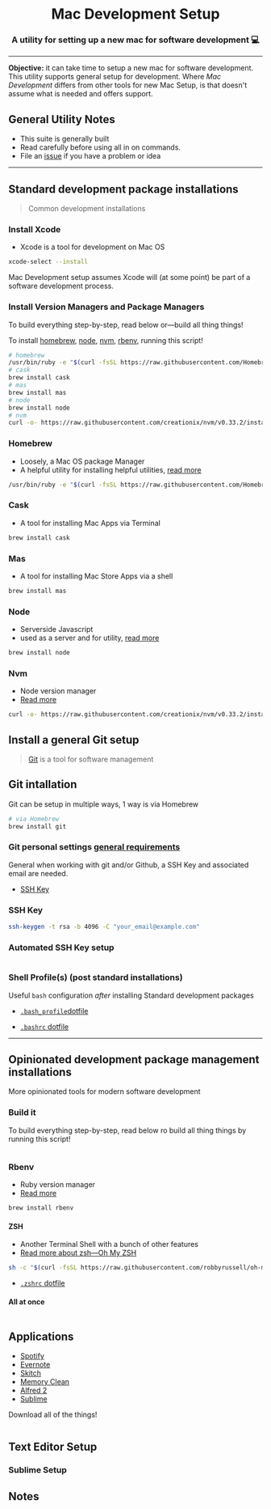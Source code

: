 <h1 align="center">Mac Development Setup</h1>

<h3 align="center">A utility for setting up a new mac for software development 💻</h3>

----

**Objective:** it can take time to setup a new mac for software development. This utility supports general setup for development. Where _Mac Development_ differs from other tools for new Mac Setup, is that doesn't assume what is needed and offers support. 

## General Utility Notes

-  This suite is generally built
-  Read carefully before using all in on commands. 
-  File an [issue](/issues) if you have a problem or idea

----


## Standard development package installations

> Common development installations 

### Install Xcode

-  Xcode is a tool for development on Mac OS
```bash
xcode-select --install
```

Mac Development setup assumes Xcode will (at some point) be part of a software development process.

### Install Version Managers and Package Managers

To build everything step-by-step, read below or—build all thing things!

To install [homebrew](brew.sh), [node](), [nvm](), [rbenv](), running this script!

```bash
# homebrew
/usr/bin/ruby -e "$(curl -fsSL https://raw.githubusercontent.com/Homebrew/install/master/install)"
# cask
brew install cask
# mas
brew install mas
# node
brew install node
# nvm 
curl -o- https://raw.githubusercontent.com/creationix/nvm/v0.33.2/install.sh | bash
```

### Homebrew

-  Loosely, a Mac OS package Manager
  -  A helpful utility for installing helpful utilities, [read more](https://brew.sh/)

```bash
/usr/bin/ruby -e "$(curl -fsSL https://raw.githubusercontent.com/Homebrew/install/master/install)"

```

### Cask

-  A tool for installing Mac Apps via Terminal

```bash
brew install cask

```

### Mas

-  A tool for installing Mac Store Apps via a shell

```bash
brew install mas
```


### Node

-  Serverside Javascript
  -  used as a server and for utility, [read more](https://nodejs.org/en/)

```bash
brew install node
```

### Nvm

-  Node version manager
  -  [Read more](https://github.com/creationix/nvm/blob/master/README.md)

```bash
curl -o- https://raw.githubusercontent.com/creationix/nvm/v0.33.2/install.sh | bash

```


## Install a general Git setup

> [Git](https://git-scm.com/book/en/v2) is a tool for software management


## Git intallation

Git can be setup in multiple ways, 1 way is via Homebrew
```bash
# via Homebrew
brew install git
```

### Git personal settings [general requirements](https://help.github.com/articles/set-up-git/)

General when working with git and/or Github, a SSH Key and associated email are needed.

- [SSH Key](https://help.github.com/articles/generating-a-new-ssh-key-and-adding-it-to-the-ssh-agent/)


### SSH Key
```bash
ssh-keygen -t rsa -b 4096 -C "your_email@example.com"

```

### Automated SSH Key setup

```bash

```


### Shell Profile(s) (post standard installations)

Useful `bash` configuration _after_ installing Standard development packages

-  [`.bash_profile`dotfile](/blob/master/dotFiles/.bash_profile)

-  [`.bashrc` dotfile](/blob/master/dotFiles/.bashrc)


----

## Opinionated development package management installations

More opinionated tools for modern software development 

### Build it

To build everything step-by-step, read below ro build all thing things by running this script!

```bash

```

### Rbenv
-  Ruby version manager
  -  [Read more](https://github.com/rbenv/rbenv)

```bash
brew install rbenv

```

#### ZSH
-  Another Terminal Shell with a bunch of other features
  -  [Read more about zsh—Oh My ZSH](http://ohmyz.sh/)

```bash
sh -c "$(curl -fsSL https://raw.githubusercontent.com/robbyrussell/oh-my-zsh/master/tools/install.sh)"
```

-  [`.zshrc` dotfile]()


#### All at once

```bash

```



## Applications

-  [Spotify](https://www.spotify.com/download/mac)
-  [Evernote]()
-  [Skitch]()
-  [Memory Clean]()
-  [Alfred 2]()
-  [Sublime]()

Download all of the things!
```bash

```

## Text Editor Setup

### Sublime Setup



## Notes


